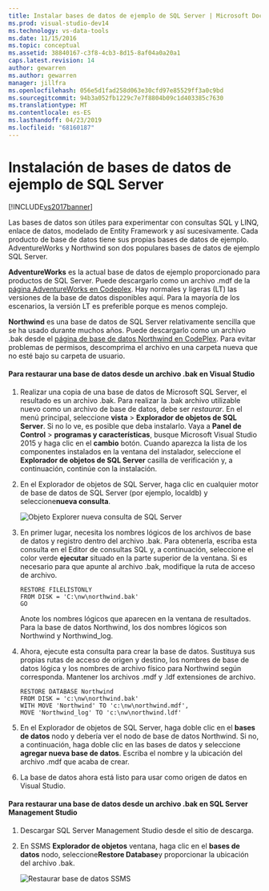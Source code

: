 ```yaml
---
title: Instalar bases de datos de ejemplo de SQL Server | Microsoft Docs
ms.prod: visual-studio-dev14
ms.technology: vs-data-tools
ms.date: 11/15/2016
ms.topic: conceptual
ms.assetid: 38840167-c3f8-4cb3-8d15-8af04a0a20a1
caps.latest.revision: 14
author: gewarren
ms.author: gewarren
manager: jillfra
ms.openlocfilehash: 056e5d1fad258d063e30cfd97e85529ff3a0c9bd
ms.sourcegitcommit: 94b3a052fb1229c7e7f8804b09c1d403385c7630
ms.translationtype: MT
ms.contentlocale: es-ES
ms.lasthandoff: 04/23/2019
ms.locfileid: "68160187"
---
```

# <a name="install-sql-server-sample-databases"></a>Instalación de bases de datos de ejemplo de SQL Server
[!INCLUDE[vs2017banner](../includes/vs2017banner.md)]

Las bases de datos son útiles para experimentar con consultas SQL y LINQ, enlace de datos, modelado de Entity Framework y así sucesivamente.  Cada producto de base de datos tiene sus propias bases de datos de ejemplo. AdventureWorks y Northwind son dos populares bases de datos de ejemplo SQL Server.  
  
 **AdventureWorks** es la actual base de datos de ejemplo proporcionado para productos de SQL Server. Puede descargarlo como un archivo .mdf de la [página AdventureWorks en Codeplex](http://msftdbprodsamples.codeplex.com/). Hay normales y ligeras (LT) las versiones de la base de datos disponibles aquí. Para la mayoría de los escenarios, la versión LT es preferible porque es menos complejo.  
  
 **Northwind** es una base de datos de SQL Server relativamente sencilla que se ha usado durante muchos años. Puede descargarlo como un archivo .bak desde el [página de base de datos Northwind en CodePlex](https://northwinddatabase.codeplex.com/). Para evitar problemas de permisos, descomprima el archivo en una carpeta nueva que no esté bajo su carpeta de usuario.  
  
#### <a name="to-restore-a-database-from-a-bak-file-in-visual-studio"></a>Para restaurar una base de datos desde un archivo .bak en Visual Studio  
  
1. Realizar una copia de una base de datos de Microsoft SQL Server, el resultado es un archivo .bak. Para realizar la .bak archivo utilizable nuevo como un archivo de base de datos, debe ser *restaurar*. En el menú principal, seleccione **vista** > **Explorador de objetos de SQL Server**. Si no lo ve, es posible que deba instalarlo. Vaya a **Panel de Control** > **programas y características**, busque Microsoft Visual Studio 2015 y haga clic en el **cambio** botón. Cuando aparezca la lista de los componentes instalados en la ventana del instalador, seleccione el **Explorador de objetos de SQL Server** casilla de verificación y, a continuación, continúe con la instalación.  
  
2. En el Explorador de objetos de SQL Server, haga clic en cualquier motor de base de datos de SQL Server (por ejemplo, localdb) y seleccione**nueva consulta**.  
  
     ![Objeto Explorer nueva consulta de SQL Server](../data-tools/media/raddata-sql-server-object-explorer-new-query.png "raddata objeto Explorer nueva consulta de SQL Server")  
  
3. En primer lugar, necesita los nombres lógicos de los archivos de base de datos y registro dentro del archivo .bak. Para obtenerla, escriba esta consulta en el Editor de consultas SQL y, a continuación, seleccione el color verde **ejecutar** situado en la parte superior de la ventana. Si es necesario para que apunte al archivo .bak, modifique la ruta de acceso de archivo.  
  
    ```  
    RESTORE FILELISTONLY  
    FROM DISK = 'C:\nw\northwind.bak'  
    GO  
    ```  
  
     Anote los nombres lógicos que aparecen en la ventana de resultados.  Para la base de datos Northwind, los dos nombres lógicos son Northwind y Northwind_log.  
  
4. Ahora, ejecute esta consulta para crear la base de datos. Sustituya sus propias rutas de acceso de origen y destino, los nombres de base de datos lógica y los nombres de archivo físico para Northwind según corresponda. Mantener los archivos .mdf y .ldf extensiones de archivo.  
  
    ```  
    RESTORE DATABASE Northwind  
    FROM DISK = 'c:\nw\northwind.bak'  
    WITH MOVE 'Northwind' TO 'c:\nw\northwind.mdf',  
    MOVE 'Northwind_log' TO 'c:\nw\northwind.ldf'  
    ```  
  
5. En el Explorador de objetos de SQL Server, haga doble clic en el **bases de datos** nodo y debería ver el nodo de base de datos Northwind. Si no, a continuación, haga doble clic en las bases de datos y seleccione **agregar nueva base de datos**. Escriba el nombre y la ubicación del archivo .mdf que acaba de crear.  
  
6. La base de datos ahora está listo para usar como origen de datos en Visual Studio.  
  
#### <a name="to-restore-a-database-from-a-bak-file-in-sql-server-management-studio"></a>Para restaurar una base de datos desde un archivo .bak en SQL Server Management Studio  
  
1. Descargar SQL Server Management Studio desde el sitio de descarga.  
  
2. En SSMS **Explorador de objetos** ventana, haga clic en el **bases de datos** nodo, seleccione**Restore Database**y proporcionar la ubicación del archivo .bak.  
  
     ![Restaurar base de datos SSMS](../data-tools/media/raddata-ssms-restore-database.png "raddata SSMS Restaurar base de datos")
